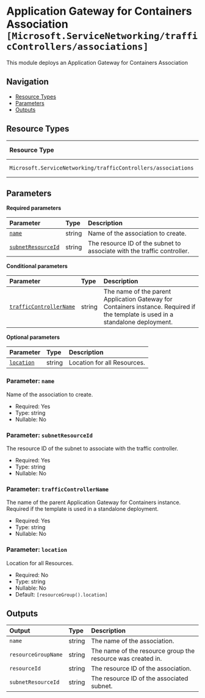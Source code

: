 # Application Gateway for Containers Association `[Microsoft.ServiceNetworking/trafficControllers/associations]`

This module deploys an Application Gateway for Containers Association

## Navigation

- [Resource Types](#Resource-Types)
- [Parameters](#Parameters)
- [Outputs](#Outputs)

## Resource Types

| Resource Type | API Version |
| :-- | :-- |
| `Microsoft.ServiceNetworking/trafficControllers/associations` | [2023-11-01](https://learn.microsoft.com/en-us/azure/templates/Microsoft.ServiceNetworking/2023-11-01/trafficControllers/associations) |

## Parameters

**Required parameters**

| Parameter | Type | Description |
| :-- | :-- | :-- |
| [`name`](#parameter-name) | string | Name of the association to create. |
| [`subnetResourceId`](#parameter-subnetresourceid) | string | The resource ID of the subnet to associate with the traffic controller. |

**Conditional parameters**

| Parameter | Type | Description |
| :-- | :-- | :-- |
| [`trafficControllerName`](#parameter-trafficcontrollername) | string | The name of the parent Application Gateway for Containers instance. Required if the template is used in a standalone deployment. |

**Optional parameters**

| Parameter | Type | Description |
| :-- | :-- | :-- |
| [`location`](#parameter-location) | string | Location for all Resources. |

### Parameter: `name`

Name of the association to create.

- Required: Yes
- Type: string
- Nullable: No

### Parameter: `subnetResourceId`

The resource ID of the subnet to associate with the traffic controller.

- Required: Yes
- Type: string
- Nullable: No

### Parameter: `trafficControllerName`

The name of the parent Application Gateway for Containers instance. Required if the template is used in a standalone deployment.

- Required: Yes
- Type: string
- Nullable: No

### Parameter: `location`

Location for all Resources.

- Required: No
- Type: string
- Nullable: No
- Default: `[resourceGroup().location]`

## Outputs

| Output | Type | Description |
| :-- | :-- | :-- |
| `name` | string | The name of the association. |
| `resourceGroupName` | string | The name of the resource group the resource was created in. |
| `resourceId` | string | The resource ID of the association. |
| `subnetResourceId` | string | The resource ID of the associated subnet. |
